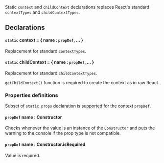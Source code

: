 Static `context` and `childContext` declarations replaces React's standard `contextTypes` and `childContextTypes`.

## Declarations

#### `static` context = { name : `propDef`, ... }

Replacement for standard `contextTypes`.

#### `static` childContext = { name : `propDef`, ... }

Replacement for standard `childContextTypes`.

`getChildContext()` function is required to create the context as in raw React.

### Properties definitions

Subset of `static props` declaration is supported for the context `propDef`.

#### `propDef` name : Constructor

Checks whenever the value is an instance of the `Constructor` and puts the warning to the console if the prop type is not compatible.

#### `propDef` name : Constructor.isRequired

Value is required.